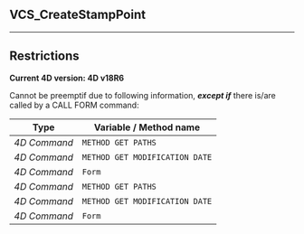﻿## VCS_CreateStampPoint---## Restrictions**Current 4D version: 4D v18R6**Cannot be preemptif due to following information, ***except if*** there is/are called by a CALL FORM command:|Type|Variable / Method name||------|------||*4D Command*|`METHOD GET PATHS`||*4D Command*|`METHOD GET MODIFICATION DATE`||*4D Command*|`Form`||*4D Command*|`METHOD GET PATHS`||*4D Command*|`METHOD GET MODIFICATION DATE`||*4D Command*|`Form`|